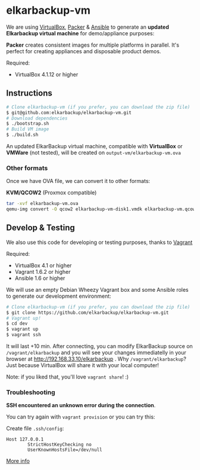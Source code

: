 # elkarbackup-vm

We are using [VirtualBox](http://www.virtualbox.org), [Packer](http://www.packer.io) & [Ansible](http://www.ansible.com/home) to generate an **updated Elkarbackup virtual machine** for demo/appliance purposes:

**Packer** creates consistent images for multiple platforms in parallel. It's perfect for creating appliances and disposable product demos.

Required:
 * VirtualBox 4.1.12 or higher

## Instructions

```bash
# Clone elkarbackup-vm (if you prefer, you can download the zip file)
$ git@github.com:elkarbackup/elkarbackup-vm.git
# Download dependencies
$ ./bootstrap.sh
# Build VM image
$ ./build.sh
```

An updated ElkarBackup virtual machine, compatible with **VirtualBox** or **VMWare** (not tested), will be created on `output-vm/elkarbackup-vm.ova`

### Other formats

Once we have OVA file, we can convert it to other formats:

**KVM/QCOW2** (Proxmox compatible)
```bash
tar -xvf elkarbackup-vm.ova
qemu-img convert -O qcow2 elkarbackup-vm-disk1.vmdk elkarbackup-vm.qcow2
```

## Develop & Testing

We also use this code for developing or testing purposes, thanks to [Vagrant](http://www.vagrantup.com)

Required:
 * VirtualBox 4.1 or higher
 * Vagrant 1.6.2 or higher
 * Ansible 1.6 or higher

We will use an empty Debian Wheezy Vagrant box and some Ansible roles to generate our development environment:

```bash
# Clone elkarbackup-vm (if you prefer, you can download the zip file)
$ git clone https://github.com/elkarbackup/elkarbackup-vm.git
# Vagrant up!
$ cd dev
$ vagrant up
$ vagrant ssh
```

It will last +10 min. After connecting, you can modify ElkarBackup source on `/vagrant/elkarbackup` and you will see your changes immediatelly in your browser at http://192.168.33.10/elkarbackup . Why `/vagrant/elkarbackup`? Just because VirtualBox will share it with your local computer!

Note: if you liked that, you'll love `vagrant share`! :)

### Troubleshooting

**SSH encountered an unknown error during the connection**.

You can try again with `vagrant provision` or you can try this:

Create file `.ssh/config`:

```
Host 127.0.0.1
        StrictHostKeyChecking no
        UserKnownHostsFile=/dev/null
```

[More info](http://www.midwesternmac.com/blogs/jeff-geerling/fixing-ssh-unknown-error-when)
